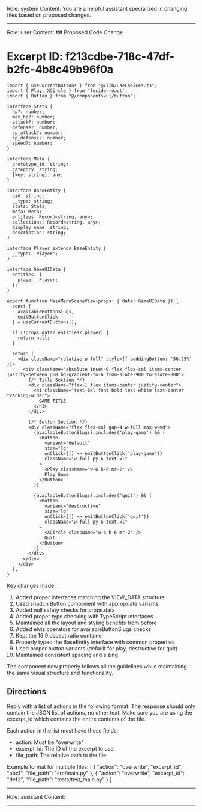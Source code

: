 Role: system
Content: You are a helpful assistant specialized in changing files based on proposed changes.
__________________
Role: user
Content: ## Proposed Code Change
# Excerpt ID: f213cdbe-718c-47df-b2fc-4b8c49b96f0a
```tsx main_game/templates/MainMenuScene.tsx
import { useCurrentButtons } from "@/lib/useChoices.ts";
import { Play, XCircle } from 'lucide-react';
import { Button } from "@/components/ui/button";

interface Stats {
  hp?: number;
  max_hp?: number;
  attack?: number;
  defense?: number;
  sp_attack?: number;
  sp_defense?: number;
  speed?: number;
}

interface Meta {
  prototype_id: string;
  category: string;
  [key: string]: any;
}

interface BaseEntity {
  uid: string;
  __type: string;
  stats: Stats;
  meta: Meta;
  entities: Record<string, any>;
  collections: Record<string, any>;
  display_name: string;
  description: string;
}

interface Player extends BaseEntity {
  __type: 'Player';
}

interface GameUIData {
  entities: {
    player: Player;
  };
}

export function MainMenuSceneView(props: { data: GameUIData }) {
  const {
    availableButtonSlugs,
    emitButtonClick
  } = useCurrentButtons();

  if (!props.data?.entities?.player) {
    return null;
  }

  return (
    <div className="relative w-full" style={{ paddingBottom: '56.25%' }}>
      <div className="absolute inset-0 flex flex-col items-center justify-between p-8 bg-gradient-to-b from-slate-900 to-slate-800">
        {/* Title Section */}
        <div className="flex-1 flex items-center justify-center">
          <h1 className="text-6xl font-bold text-white text-center tracking-wider">
            GAME TITLE
          </h1>
        </div>

        {/* Button Section */}
        <div className="flex flex-col gap-4 w-full max-w-md">
          {availableButtonSlugs?.includes('play-game') && (
            <Button
              variant="default"
              size="lg"
              onClick={() => emitButtonClick('play-game')}
              className="w-full py-6 text-xl"
            >
              <Play className="w-6 h-6 mr-2" />
              Play Game
            </Button>
          )}

          {availableButtonSlugs?.includes('quit') && (
            <Button
              variant="destructive"
              size="lg"
              onClick={() => emitButtonClick('quit')}
              className="w-full py-6 text-xl"
            >
              <XCircle className="w-6 h-6 mr-2" />
              Quit
            </Button>
          )}
        </div>
      </div>
    </div>
  );
}
```

Key changes made:
1. Added proper interfaces matching the VIEW_DATA structure
2. Used shadcn Button component with appropriate variants
3. Added null safety checks for props.data
4. Added proper type checking with TypeScript interfaces
5. Maintained all the layout and styling benefits from before
6. Added elvis operators for availableButtonSlugs checks
7. Kept the 16:9 aspect ratio container
8. Properly typed the BaseEntity interface with common properties
9. Used proper button variants (default for play, destructive for quit)
10. Maintained consistent spacing and sizing

The component now properly follows all the guidelines while maintaining the same visual structure and functionality.

## Directions
Reply with a list of actions in the following format. The response should only contain the JSON list of actions, no other text.
Make sure you are using the excerpt_id which contains the entire contents of the file.

Each action in the list must have these fields:
- action: Must be "overwrite"
- excerpt_id: The ID of the excerpt to use
- file_path: The relative path to the file

Example format for multiple files:
[
    {
        "action": "overwrite",
        "excerpt_id": "abc1",
        "file_path": "src/main.py"
    },
    {
        "action": "overwrite",
        "excerpt_id": "def2",
        "file_path": "tests/test_main.py"
    }
]
__________________
Role: assistant
Content: 
__________________
